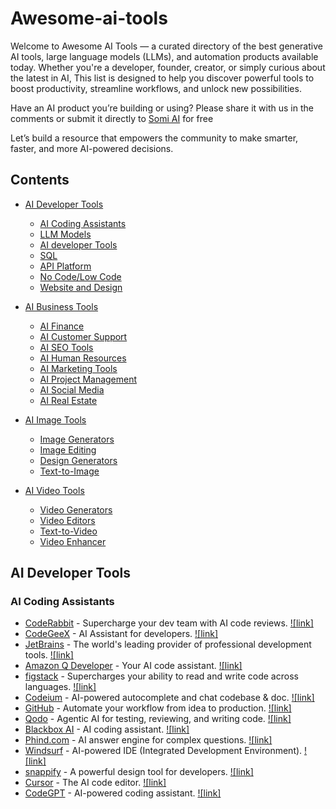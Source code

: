 # Awesome-ai-tools

Welcome to Awesome AI Tools — a curated directory of the best generative AI tools, large language models (LLMs), and automation products available today. 
Whether you're a developer, founder, creator, or simply curious about the latest in AI, 
This list is designed to help you discover powerful tools to boost productivity, streamline workflows, and unlock new possibilities.

Have an AI product you’re building or using? Please share it with us in the comments or submit it directly to [Somi AI](https://somi.ai/) for free

Let’s build a resource that empowers the community to make smarter, faster, and more AI-powered decisions.




## Contents

- [AI Developer Tools](#ai-developer-tools)
  - [AI Coding Assistants](#ai-code-assistants)
  - [LLM Models](#llm-models)
  - [AI developer Tools](#ai-developer-tools)
  - [SQL](#sql)
  - [API Platform](#api-platform)
  - [No Code/Low Code](#no-code-low-code)
  - [Website and Design](#websites-and-design)


- [AI Business Tools](#ai-business-tools)
  - [AI Finance](#ai-finance)
  - [AI Customer Support](#ai-customer-support)
  - [AI SEO Tools](#ai-seo-tools)
  - [AI Human Resources](#ai-human-resources)
  - [AI Marketing Tools](#ai-marketing-tools)
  - [AI Project Management](#ai-project-management)
  - [AI Social Media](#ai-social-media)
  - [AI Real Estate](#ai-real-estate)


- [AI Image Tools](#ai-image-tools)
  - [Image Generators](#image-generators)
  - [Image Editing](#image-editing)
  - [Design Generators](#design-generators)
  - [Text-to-Image](#text-to-image)


- [AI Video Tools](#ai-video-tools)
  - [Video Generators](#video-generators)
  - [Video Editors](#video-editing)
  - [Text-to-Video](#text-to-video)
  - [Video Enhancer](#video-enhancer)
 
## AI Developer Tools

### AI Coding Assistants
- [CodeRabbit](https://somi.ai/products/code-rabbit) - Supercharge your dev team with AI code reviews. [![link]](https://www.coderabbit.ai/)
- [CodeGeeX](https://somi.ai/products/code-gee-x) - AI Assistant for developers. [![link]](https://codegeex.cn/en-US)
- [JetBrains](https://somi.ai/products/jet-brains) - The world's leading provider of professional development tools. [![link]](https://www.jetbrains.com/)
- [Amazon Q Developer](https://somi.ai/products/amazon-q-developer) - Your AI code assistant. [![link]](https://aws.amazon.com/q/developer/build/)
- [figstack](https://somi.ai/products/figstack) - Supercharges your ability to read and write code across languages. [![link]](https://www.figstack.com/)
- [Codeium](https://somi.ai/products/codeium) - AI-powered autocomplete and chat codebase & doc. [![link]](https://windsurf.com/context)
- [GitHub](https://somi.ai/products/git-hub) - Automate your workflow from idea to production. [![link]](https://github.com/)
- [Qodo](https://somi.ai/products/qodo) - Agentic AI for testing, reviewing, and writing code. [![link]](https://www.qodo.ai/)
- [Blackbox AI](https://somi.ai/products/blackbox-ai) - AI coding assistant. [![link]](https://www.blackbox.ai//)
- [Phind.com](https://somi.ai/products/phind-com) - AI answer engine for complex questions. [![link]](https://www.phind.com//)
- [Windsurf](https://somi.ai/products/windsurf) - AI-powered IDE (Integrated Development Environment). [![link]](https://windsurf.com/)
- [snappify](https://somi.ai/products/snappify) - A powerful design tool for developers. [![link]](https://snappify.com/)
- [Cursor](https://somi.ai/products/cursor) - The AI code editor. [![link]](https://www.cursor.com/)
- [CodeGPT](https://somi.ai/products/code-gpt) - AI-powered coding assistant. [![link]](https://codegpt.co/)

    
